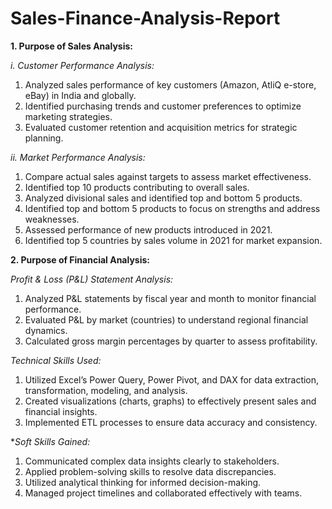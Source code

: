 # Sales-Finance-Analysis-Report
**1. Purpose of Sales Analysis:**

*i. Customer Performance Analysis:*

1. Analyzed sales performance of key customers (Amazon, AtliQ e-store, eBay) in India and globally.
2. Identified purchasing trends and customer preferences to optimize marketing strategies.
3. Evaluated customer retention and acquisition metrics for strategic planning.

*ii. Market Performance Analysis:*

1. Compare actual sales against targets to assess market effectiveness.
2. Identified top 10 products contributing to overall sales.
3. Analyzed divisional sales and identified top and bottom 5 products.
4. Identified top and bottom 5 products to focus on strengths and address weaknesses.
5. Assessed performance of new products introduced in 2021.
6. Identified top 5 countries by sales volume in 2021 for market expansion.

**2. Purpose of Financial Analysis:**

*Profit & Loss (P&L) Statement Analysis:*

1. Analyzed P&L statements by fiscal year and month to monitor financial performance.
2. Evaluated P&L by market (countries) to understand regional financial dynamics.
3. Calculated gross margin percentages by quarter to assess profitability.

*Technical Skills Used:*

1. Utilized Excel’s Power Query, Power Pivot, and DAX for data extraction, transformation, modeling, and analysis.
2. Created visualizations (charts, graphs) to effectively present sales and financial insights.
3. Implemented ETL processes to ensure data accuracy and consistency.

**Soft Skills Gained:*

1. Communicated complex data insights clearly to stakeholders.
2. Applied problem-solving skills to resolve data discrepancies.
3. Utilized analytical thinking for informed decision-making.
4. Managed project timelines and collaborated effectively with teams.
